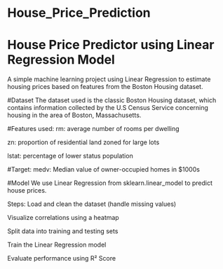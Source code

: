 # House_Price_Prediction
# House Price Predictor using Linear Regression Model
A simple machine learning project using Linear Regression to estimate housing prices based on features from the Boston Housing dataset.

#Dataset
The dataset used is the classic Boston Housing dataset, which contains information collected by the U.S Census Service concerning housing in the area of Boston, Massachusetts.

#Features used:
rm: average number of rooms per dwelling

zn: proportion of residential land zoned for large lots

lstat: percentage of lower status population

#Target:
medv: Median value of owner-occupied homes in $1000s

#Model
We use Linear Regression from sklearn.linear_model to predict house prices.

Steps:
Load and clean the dataset (handle missing values)

Visualize correlations using a heatmap

Split data into training and testing sets

Train the Linear Regression model

Evaluate performance using R² Score
